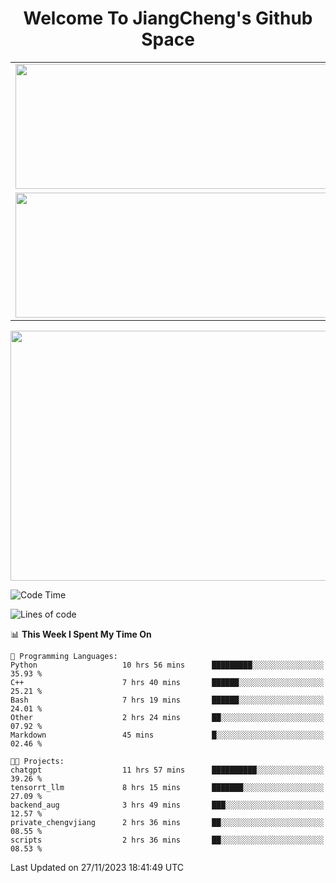 <h1 align="center">Welcome To JiangCheng's Github Space</h1>

<table align="center" frame="void" rules="none" >
  <tr>
    <td>
      <div align="center"> <img height="200px" width="500px"  src="https://github-readme-stats.vercel.app/api?username=thisjiang&hide_title=true&hide_border=true&layout=compact&show_icons=trueline_height=21&text_color=000&icon_color=000&bg_color=0,ea6161,ffc64d,fffc4d,52fa5a&theme=graywhite" /> </div>
    </td>
    <td>
      <div align="center"> <img height="200px" width="500px" src="https://github-readme-stats.vercel.app/api/top-langs/?username=thisjiang&hide_title=true&hide_border=true&layout=compact&langs_count=6&text_color=000&icon_color=fff&bg_color=0,52fa5a,4dfcff,c64dff&theme=graywhite" /> </div>
    </td>
  </tr>
  <tr>
    <td>
      <div align="center"> <img height="200px" width="500px" src="https://github-readme-streak-stats.herokuapp.com/?user=thisjiang&hide_title=true&hide_border=true&layout=compact&langs_count=6" /> </div>
    </td>
    <td>
      <div align="center"> 
      <a href="https://github.com/" target="_blank"><img style="margin: 10px" src="https://profilinator.rishav.dev/skills-assets/git-scm-icon.svg" alt="Git" height="50" /></a>  
      <a href="https://www.linux.org/" target="_blank"><img style="margin: 10px" src="https://profilinator.rishav.dev/skills-assets/linux-original.svg" alt="Linux" height="50" /></a>  
      <a href="https://www.gnu.org/software/bash/" target="_blank"><img style="margin: 10px" src="https://profilinator.rishav.dev/skills-assets/gnu_bash-icon.svg" alt="Bash" height="50" /></a>  
      </div>
    </td>
  </tr>
</table>

<div align="center"> <img height="400px" width="1000px" src="https://github-readme-activity-graph.cyclic.app/graph?username=thisjiang&theme=react&hide_title=true&hide_border=true&layout=compact&langs_count=6" /> </div></td>

<!--START_SECTION:waka-->
![Code Time](http://img.shields.io/badge/Code%20Time-535%20hrs%208%20mins-blue)

![Lines of code](https://img.shields.io/badge/From%20Hello%20World%20I%27ve%20Written-739.6%20thousand%20lines%20of%20code-blue)

📊 **This Week I Spent My Time On** 

```text
💬 Programming Languages: 
Python                   10 hrs 56 mins      █████████░░░░░░░░░░░░░░░░   35.93 % 
C++                      7 hrs 40 mins       ██████░░░░░░░░░░░░░░░░░░░   25.21 % 
Bash                     7 hrs 19 mins       ██████░░░░░░░░░░░░░░░░░░░   24.01 % 
Other                    2 hrs 24 mins       ██░░░░░░░░░░░░░░░░░░░░░░░   07.92 % 
Markdown                 45 mins             █░░░░░░░░░░░░░░░░░░░░░░░░   02.46 % 

🐱‍💻 Projects: 
chatgpt                  11 hrs 57 mins      ██████████░░░░░░░░░░░░░░░   39.26 % 
tensorrt_llm             8 hrs 15 mins       ███████░░░░░░░░░░░░░░░░░░   27.09 % 
backend_aug              3 hrs 49 mins       ███░░░░░░░░░░░░░░░░░░░░░░   12.57 % 
private_chengvjiang      2 hrs 36 mins       ██░░░░░░░░░░░░░░░░░░░░░░░   08.55 % 
scripts                  2 hrs 36 mins       ██░░░░░░░░░░░░░░░░░░░░░░░   08.53 % 
```


 Last Updated on 27/11/2023 18:41:49 UTC
<!--END_SECTION:waka-->
